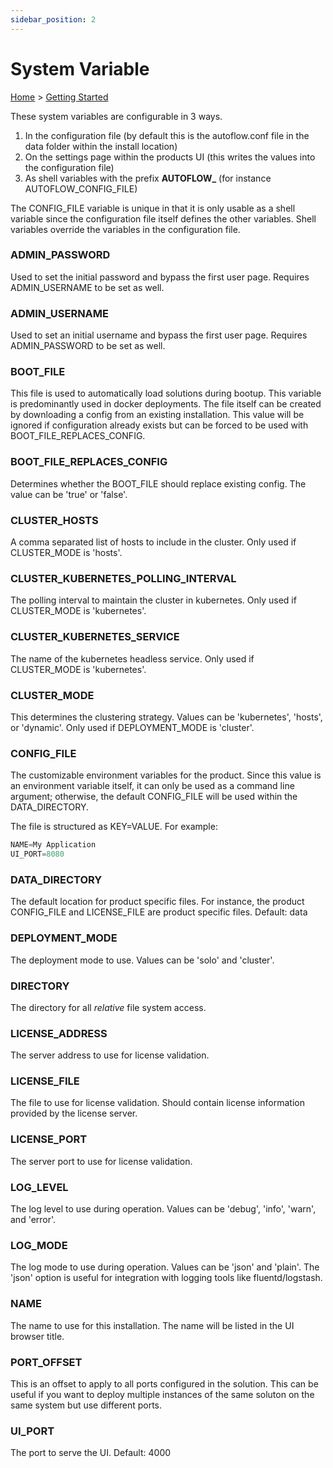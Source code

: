 ```yaml
---
sidebar_position: 2
---
```

# System Variable

[Home](../../Documentation) &gt; [Getting Started](https://www.notion.so/Getting-Started-6788b61843fb43ce9b7f643afa372d22)

These system variables are configurable in 3 ways.

1. In the configuration file (by default this is the autoflow.conf file in the data folder within the install location)
2. On the settings page within the products UI (this writes the values into the configuration file)
3. As shell variables with the prefix **AUTOFLOW_** (for instance AUTOFLOW_CONFIG_FILE)

The CONFIG_FILE variable is unique in that it is only usable as a shell variable since the configuration file itself defines the other variables. Shell variables override the variables in the configuration file.

### ADMIN_PASSWORD

Used to set the initial password and bypass the first user page. Requires ADMIN_USERNAME to be set as well.

### ADMIN_USERNAME

Used to set an initial username and bypass the first user page. Requires ADMIN_PASSWORD to be set as well.

### BOOT_FILE

This file is used to automatically load solutions during bootup. This variable is predominantly used in docker deployments. The file itself can be created by downloading a config from an existing installation. This value will be ignored if configuration already exists but can be forced to be used with BOOT_FILE_REPLACES_CONFIG.

### BOOT_FILE_REPLACES_CONFIG

Determines whether the BOOT_FILE should replace existing config. The value can be 'true' or 'false'.

### CLUSTER_HOSTS

A comma separated list of hosts to include in the cluster. Only used if CLUSTER_MODE is 'hosts'.

### CLUSTER_KUBERNETES_POLLING_INTERVAL

The polling interval to maintain the cluster in kubernetes. Only used if CLUSTER_MODE is 'kubernetes'.

### CLUSTER_KUBERNETES_SERVICE

The name of the kubernetes headless service. Only used if CLUSTER_MODE is 'kubernetes'.

### CLUSTER_MODE

This determines the clustering strategy. Values can be 'kubernetes', 'hosts', or 'dynamic'. Only used if DEPLOYMENT_MODE is 'cluster'.

### CONFIG_FILE

The customizable environment variables for the product. Since this value is an environment variable itself, it can only be used as a command line argument; otherwise, the default CONFIG_FILE will be used within the DATA_DIRECTORY.

The file is structured as KEY=VALUE. For example:

```jsx
NAME=My Application
UI_PORT=8080
```

### DATA_DIRECTORY

The default location for product specific files. For instance, the product CONFIG_FILE and LICENSE_FILE are product specific files. Default: data

### DEPLOYMENT_MODE

The deployment mode to use. Values can be 'solo' and 'cluster'.

### DIRECTORY

The directory for all *relative* file system access.

### LICENSE_ADDRESS

The server address to use for license validation.

### LICENSE_FILE

The file to use for license validation. Should contain license information provided by the license server.

### LICENSE_PORT

The server port to use for license validation.

### LOG_LEVEL

The log level to use during operation. Values can be 'debug', 'info', 'warn', and 'error'.

### LOG_MODE

The log mode to use during operation. Values can be 'json' and 'plain'. The 'json' option is useful for integration with logging tools like fluentd/logstash.

### NAME

The name to use for this installation. The name will be listed in the UI browser title.

### PORT_OFFSET

This is an offset to apply to all ports configured in the solution. This can be useful if you want to deploy multiple instances of the same soluton on the same system but use different ports.

### UI_PORT

The port to serve the UI. Default: 4000